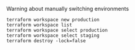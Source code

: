 Warning about manually switching environments
```
terraform workspace new production
terraform workspace list
terraform workspace select production
terraform workspace select staging
terraform destroy -lock=false
```
